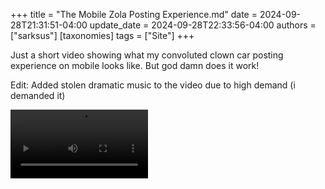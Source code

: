 +++
title = "The Mobile Zola Posting Experience.md"
date = 2024-09-28T21:31:51-04:00
update_date = 2024-09-28T22:33:56-04:00
authors = ["sarksus"]
[taxonomies]
tags = ["Site"]
+++

Just a short video showing what my convoluted clown car posting experience on mobile looks like. But god damn does it work!

Edit: Added stolen dramatic music to the video due to high demand (i demanded it)

<video width="220" controls src="/videos/iOS Zola Posting.mp4" title="Screen recording of posting from phone"></video>